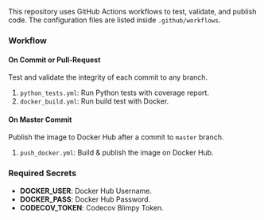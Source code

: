 This repository uses GitHub Actions workflows to test, validate, and publish code. The configuration files are listed inside `.github/workflows`.

### Workflow

#### On Commit or Pull-Request
Test and validate the integrity of each commit to any branch.

1. `python_tests.yml`: Run Python tests with coverage report.
2.  `docker_build.yml`: Run build test with Docker.

#### On Master Commit
Publish the image to Docker Hub after a commit to `master` branch.

1. `push_docker.yml`: Build & publish the image on Docker Hub.

### Required Secrets
- **DOCKER_USER**: Docker Hub Username.
- **DOCKER_PASS**: Docker Hub Password.
- **CODECOV_TOKEN**: Codecov Blimpy Token.
